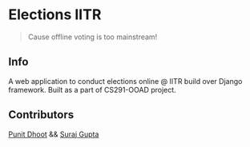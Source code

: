 # Elections IITR

> Cause offline voting is too mainstream!

## Info

A web application to conduct elections online @ IITR build over Django framework.
Built as a part of CS291-OOAD project.

## Contributors

[Punit Dhoot](https://github.com/pdhoot) && [Suraj Gupta](https://github.com/SurajGupta97)
